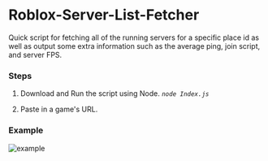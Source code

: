 # Roblox-Server-List-Fetcher
Quick script for fetching all of the running servers for a specific place id as well as output some extra information such as the average ping, join script, and server FPS.

### Steps

1. Download and Run the script using Node. 
    *`node Index.js`*
 
2. Paste in a game's URL. 

### Example

![example](https://i.imgur.com/tWZqZrx.png)
